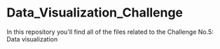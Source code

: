 # Data_Visualization_Challenge
In this repository you'll find all of the files related to the Challenge No.5: Data visualization
